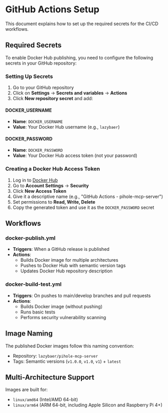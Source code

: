 # GitHub Actions Setup

This document explains how to set up the required secrets for the CI/CD workflows.

## Required Secrets

To enable Docker Hub publishing, you need to configure the following secrets in your GitHub repository:

### Setting Up Secrets

1. Go to your GitHub repository
2. Click on **Settings** → **Secrets and variables** → **Actions**
3. Click **New repository secret** and add:

#### DOCKER_USERNAME
- **Name**: `DOCKER_USERNAME`
- **Value**: Your Docker Hub username (e.g., `lazybaer`)

#### DOCKER_PASSWORD
- **Name**: `DOCKER_PASSWORD` 
- **Value**: Your Docker Hub access token (not your password)

### Creating a Docker Hub Access Token

1. Log in to [Docker Hub](https://hub.docker.com)
2. Go to **Account Settings** → **Security**
3. Click **New Access Token**
4. Give it a descriptive name (e.g., "GitHub Actions - pihole-mcp-server")
5. Set permissions to **Read, Write, Delete**
6. Copy the generated token and use it as the `DOCKER_PASSWORD` secret

## Workflows

### docker-publish.yml
- **Triggers**: When a GitHub release is published
- **Actions**: 
  - Builds Docker image for multiple architectures
  - Pushes to Docker Hub with semantic version tags
  - Updates Docker Hub repository description

### docker-build-test.yml  
- **Triggers**: On pushes to main/develop branches and pull requests
- **Actions**:
  - Builds Docker image (without pushing)
  - Runs basic tests
  - Performs security vulnerability scanning

## Image Naming

The published Docker images follow this naming convention:
- Repository: `lazybaer/pihole-mcp-server`
- Tags: Semantic versions (`v1.0.0`, `v1.0`, `v1`) + `latest`

## Multi-Architecture Support

Images are built for:
- `linux/amd64` (Intel/AMD 64-bit)
- `linux/arm64` (ARM 64-bit, including Apple Silicon and Raspberry Pi 4+)
